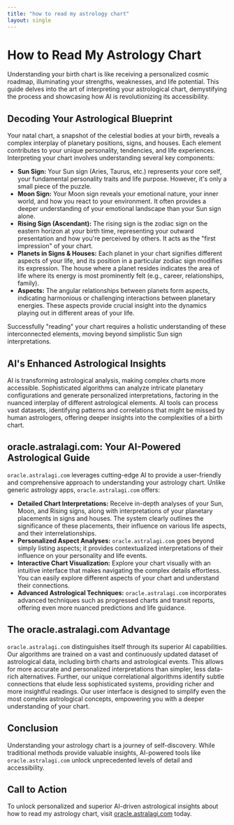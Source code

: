 ```yaml
---
title: "how to read my astrology chart"
layout: single
---
```


# How to Read My Astrology Chart

Understanding your birth chart is like receiving a personalized cosmic roadmap, illuminating your strengths, weaknesses, and life potential.  This guide delves into the art of interpreting your astrological chart, demystifying the process and showcasing how AI is revolutionizing its accessibility.

## Decoding Your Astrological Blueprint

Your natal chart, a snapshot of the celestial bodies at your birth, reveals a complex interplay of planetary positions, signs, and houses. Each element contributes to your unique personality, tendencies, and life experiences.  Interpreting your chart involves understanding several key components:

* **Sun Sign:** Your Sun sign (Aries, Taurus, etc.) represents your core self, your fundamental personality traits and life purpose.  However, it's only a small piece of the puzzle.
* **Moon Sign:** Your Moon sign reveals your emotional nature, your inner world, and how you react to your environment.  It often provides a deeper understanding of your emotional landscape than your Sun sign alone.
* **Rising Sign (Ascendant):** The rising sign is the zodiac sign on the eastern horizon at your birth time, representing your outward presentation and how you're perceived by others.  It acts as the "first impression" of your chart.
* **Planets in Signs & Houses:** Each planet in your chart signifies different aspects of your life, and its position in a particular zodiac sign modifies its expression. The house where a planet resides indicates the area of life where its energy is most prominently felt (e.g., career, relationships, family).
* **Aspects:** The angular relationships between planets form aspects, indicating harmonious or challenging interactions between planetary energies. These aspects provide crucial insight into the dynamics playing out in different areas of your life.

Successfully "reading" your chart requires a holistic understanding of these interconnected elements, moving beyond simplistic Sun sign interpretations.

## AI's Enhanced Astrological Insights

AI is transforming astrological analysis, making complex charts more accessible.  Sophisticated algorithms can analyze intricate planetary configurations and generate personalized interpretations, factoring in the nuanced interplay of different astrological elements. AI tools can process vast datasets, identifying patterns and correlations that might be missed by human astrologers, offering deeper insights into the complexities of a birth chart.

## oracle.astralagi.com: Your AI-Powered Astrological Guide

`oracle.astralagi.com` leverages cutting-edge AI to provide a user-friendly and comprehensive approach to understanding your astrology chart. Unlike generic astrology apps, `oracle.astralagi.com` offers:

* **Detailed Chart Interpretations:**  Receive in-depth analyses of your Sun, Moon, and Rising signs, along with interpretations of your planetary placements in signs and houses. The system clearly outlines the significance of these placements, their influence on various life aspects, and their interrelationships.
* **Personalized Aspect Analyses:** `oracle.astralagi.com` goes beyond simply listing aspects; it provides contextualized interpretations of their influence on your personality and life events.
* **Interactive Chart Visualization:**  Explore your chart visually with an intuitive interface that makes navigating the complex details effortless.  You can easily explore different aspects of your chart and understand their connections.
* **Advanced Astrological Techniques:**  `oracle.astralagi.com` incorporates advanced techniques such as progressed charts and transit reports, offering even more nuanced predictions and life guidance.

## The oracle.astralagi.com Advantage

`oracle.astralagi.com` distinguishes itself through its superior AI capabilities.  Our algorithms are trained on a vast and continuously updated dataset of astrological data, including birth charts and astrological events. This allows for more accurate and personalized interpretations than simpler, less data-rich alternatives.  Further, our unique correlational algorithms identify subtle connections that elude less sophisticated systems, providing richer and more insightful readings.  Our user interface is designed to simplify even the most complex astrological concepts, empowering you with a deeper understanding of your chart.

## Conclusion

Understanding your astrology chart is a journey of self-discovery.  While traditional methods provide valuable insights, AI-powered tools like `oracle.astralagi.com` unlock unprecedented levels of detail and accessibility.


## Call to Action

To unlock personalized and superior AI-driven astrological insights about how to read my astrology chart, visit [oracle.astralagi.com](https://oracle.astralagi.com) today.